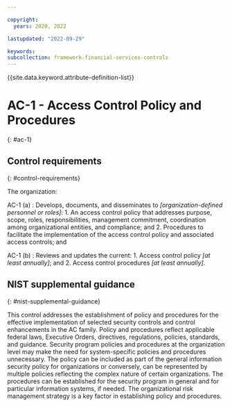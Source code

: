 ```yaml
---

copyright:
  years: 2020, 2022

lastupdated: "2022-09-29"

keywords: 
subcollection: framework-financial-services-controls
---
```


{{site.data.keyword.attribute-definition-list}}

               
# AC-1 - Access Control Policy and Procedures
{: #ac-1}

## Control requirements
{: #control-requirements}

The organization:

AC-1 (a)
    : Develops, documents, and disseminates to _[organization-defined personnel or roles]_:
      1. An access control policy that addresses purpose, scope, roles, responsibilities, management commitment, coordination among organizational entities, and compliance; and
      2. Procedures to facilitate the implementation of the access control policy and associated access controls; and

AC-1 (b)
    : Reviews and updates the current:
      1. Access control policy _[at least annually]_; and
      2. Access control procedures _[at least annually]_.

## NIST supplemental guidance
{: #nist-supplemental-guidance}

This control addresses the establishment of policy and procedures for the effective implementation of selected security controls and control enhancements in the AC family. Policy and procedures reflect applicable federal laws, Executive Orders, directives, regulations, policies, standards, and guidance. Security program policies and procedures at the organization level may make the need for system-specific policies and procedures unnecessary. The policy can be included as part of the general information security policy for organizations or conversely, can be represented by multiple policies reflecting the complex nature of certain organizations. The procedures can be established for the security program in general and for particular information systems, if needed. The organizational risk management strategy is a key factor in establishing policy and procedures.



